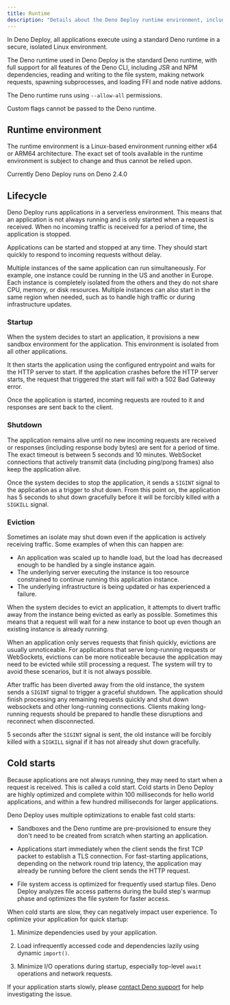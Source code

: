 ```yaml
---
title: Runtime
description: "Details about the Deno Deploy runtime environment, including application lifecycle, startup, shutdown, and cold start optimization."
---
```


In Deno Deploy, all applications execute using a standard Deno runtime in a
secure, isolated Linux environment.

The Deno runtime used in Deno Deploy is the standard Deno runtime, with full
support for all features of the Deno CLI, including JSR and NPM dependencies,
reading and writing to the file system, making network requests, spawning
subprocesses, and loading FFI and node native addons.

The Deno runtime runs using `--allow-all` permissions.

Custom flags cannot be passed to the Deno runtime.

## Runtime environment

The runtime environment is a Linux-based environment running either x64 or ARM64
architecture. The exact set of tools available in the runtime environment is
subject to change and thus cannot be relied upon.

Currently Deno Deploy runs on Deno 2.4.0

## Lifecycle

Deno Deploy runs applications in a serverless environment. This means that an
application is not always running and is only started when a request is
received. When no incoming traffic is received for a period of time, the
application is stopped.

Applications can be started and stopped at any time. They should start quickly
to respond to incoming requests without delay.

Multiple instances of the same application can run simultaneously. For example,
one instance could be running in the US and another in Europe. Each instance is
completely isolated from the others and they do not share CPU, memory, or disk
resources. Multiple instances can also start in the same region when needed,
such as to handle high traffic or during infrastructure updates.

### Startup

When the system decides to start an application, it provisions a new sandbox
environment for the application. This environment is isolated from all other
applications.

It then starts the application using the configured entrypoint and waits for the
HTTP server to start. If the application crashes before the HTTP server starts,
the request that triggered the start will fail with a 502 Bad Gateway error.

Once the application is started, incoming requests are routed to it and
responses are sent back to the client.

### Shutdown

The application remains alive until no new incoming requests are received or
responses (including response body bytes) are sent for a period of time. The
exact timeout is between 5 seconds and 10 minutes. WebSocket connections that
actively transmit data (including ping/pong frames) also keep the application
alive.

Once the system decides to stop the application, it sends a `SIGINT` signal to
the application as a trigger to shut down. From this point on, the application
has 5 seconds to shut down gracefully before it will be forcibly killed with a
`SIGKILL` signal.

### Eviction

Sometimes an isolate may shut down even if the application is actively receiving
traffic. Some examples of when this can happen are:

- An application was scaled up to handle load, but the load has decreased enough
  to be handled by a single instance again.
- The underlying server executing the instance is too resource constrained to
  continue running this application instance.
- The underlying infrastructure is being updated or has experienced a failure.

When the system decides to evict an application, it attempts to divert traffic
away from the instance being evicted as early as possible. Sometimes this means
that a request will wait for a new instance to boot up even though an existing
instance is already running.

When an application only serves requests that finish quickly, evictions are
usually unnoticeable. For applications that serve long-running requests or
WebSockets, evictions can be more noticeable because the application may need to
be evicted while still processing a request. The system will try to avoid these
scenarios, but it is not always possible.

After traffic has been diverted away from the old instance, the system sends a
`SIGINT` signal to trigger a graceful shutdown. The application should finish
processing any remaining requests quickly and shut down websockets and other
long-running connections. Clients making long-running requests should be
prepared to handle these disruptions and reconnect when disconnected.

5 seconds after the `SIGINT` signal is sent, the old instance will be forcibly
killed with a `SIGKILL` signal if it has not already shut down gracefully.

## Cold starts

Because applications are not always running, they may need to start when a
request is received. This is called a cold start. Cold starts in Deno Deploy are
highly optimized and complete within 100 milliseconds for hello world
applications, and within a few hundred milliseconds for larger applications.

Deno Deploy uses multiple optimizations to enable fast cold starts:

- Sandboxes and the Deno runtime are pre-provisioned to ensure they don't need
  to be created from scratch when starting an application.

- Applications start immediately when the client sends the first TCP packet to
  establish a TLS connection. For fast-starting applications, depending on the
  network round trip latency, the application may already be running before the
  client sends the HTTP request.

- File system access is optimized for frequently used startup files. Deno Deploy
  analyzes file access patterns during the build step's warmup phase and
  optimizes the file system for faster access.

When cold starts are slow, they can negatively impact user experience. To
optimize your application for quick startup:

1. Minimize dependencies used by your application.

2. Load infrequently accessed code and dependencies lazily using dynamic
   `import()`.

3. Minimize I/O operations during startup, especially top-level `await`
   operations and network requests.

If your application starts slowly, please [contact Deno support](../support) for
help investigating the issue.
